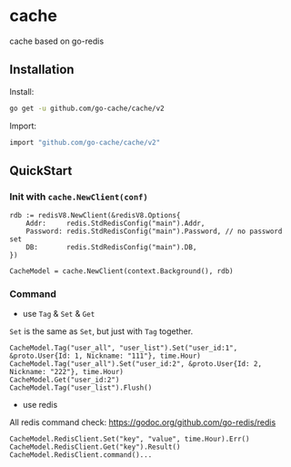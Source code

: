 # cache
cache based on go-redis

## Installation

Install:
```bash
go get -u github.com/go-cache/cache/v2
```
Import:
```bash
import "github.com/go-cache/cache/v2"
```

## QuickStart

### Init with `cache.NewClient(conf)`

```gotemplate
rdb := redisV8.NewClient(&redisV8.Options{
    Addr:     redis.StdRedisConfig("main").Addr,
    Password: redis.StdRedisConfig("main").Password, // no password set
    DB:       redis.StdRedisConfig("main").DB,
})

CacheModel = cache.NewClient(context.Background(), rdb)
```

### Command

- use `Tag` & `Set` & `Get`

`Set` is the same as `Set`, but just with `Tag` together.

```gotemplate
CacheModel.Tag("user_all", "user_list").Set("user_id:1", &proto.User{Id: 1, Nickname: "111"}, time.Hour)
CacheModel.Tag("user_all").Set("user_id:2", &proto.User{Id: 2, Nickname: "222"}, time.Hour)
CacheModel.Get("user_id:2")
CacheModel.Tag("user_list").Flush()
```

- use redis

All redis command check: https://godoc.org/github.com/go-redis/redis

```gotemplate
CacheModel.RedisClient.Set("key", "value", time.Hour).Err()
CacheModel.RedisClient.Get("key").Result()
CacheModel.RedisClient.command()...
```

